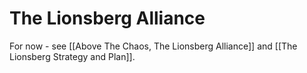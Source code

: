 # The Lionsberg Alliance

For now - see [[Above The Chaos, The Lionsberg Alliance]] and [[The Lionsberg Strategy and Plan]]. 

